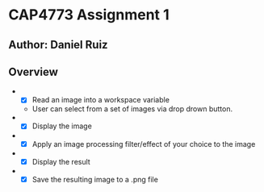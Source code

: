 # CAP4773 Assignment 1
## Author: Daniel Ruiz

## Overview
* - [X] Read an image into a workspace variable
  * User can select from a set of images via drop drown button.
* - [X] Display the image
* - [X] Apply an image processing filter/effect of your choice to the image
*  - [X] Display the result
* - [X] Save the resulting image to a .png file
